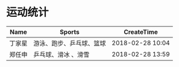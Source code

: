 # 运动统计
 Name | Sports  | CreateTime
----|------|-----
 丁家星 | 游泳、跑步、乒乓球、篮球  | 2018-02-28 10:04
  郑任申 | 乒乓球、滑冰 、滑雪 | 2018-02-28 13:59